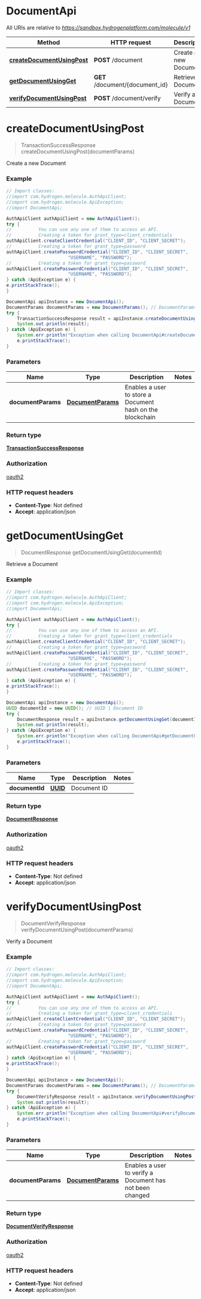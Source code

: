 # DocumentApi

All URIs are relative to *https://sandbox.hydrogenplatform.com/molecule/v1*

Method | HTTP request | Description
------------- | ------------- | -------------
[**createDocumentUsingPost**](DocumentApi.md#createDocumentUsingPost) | **POST** /document | Create a new Document
[**getDocumentUsingGet**](DocumentApi.md#getDocumentUsingGet) | **GET** /document/{document_id} | Retrieve a Document
[**verifyDocumentUsingPost**](DocumentApi.md#verifyDocumentUsingPost) | **POST** /document/verify | Verify a Document


<a name="createDocumentUsingPost"></a>
# **createDocumentUsingPost**
> TransactionSuccessResponse createDocumentUsingPost(documentParams)

Create a new Document

### Example
```java
// Import classes:
//import com.hydrogen.molecule.AuthApiClient;
//import com.hydrogen.molecule.ApiException;
//import DocumentApi;

AuthApiClient authApiClient = new AuthApiClient();
try {
//          You can use any one of them to access an API.
//          Creating a token for grant_type=client_credentials            
authApiClient.createClientCredential("CLIENT_ID", "CLIENT_SECRET");
//          Creating a token for grant_type=password
authApiClient.createPasswordCredential("CLIENT_ID", "CLIENT_SECRET",
                       "USERNAME", "PASSWORD");           
//          Creating a token for grant_type=password
authApiClient.createPasswordCredential("CLIENT_ID", "CLIENT_SECRET",
                       "USERNAME", "PASSWORD");           
} catch (ApiException e) {
e.printStackTrace();
}

DocumentApi apiInstance = new DocumentApi();
DocumentParams documentParams = new DocumentParams(); // DocumentParams | Enables a user to store a Document hash on the blockchain
try {
    TransactionSuccessResponse result = apiInstance.createDocumentUsingPost(documentParams);
    System.out.println(result);
} catch (ApiException e) {
    System.err.println("Exception when calling DocumentApi#createDocumentUsingPost");
    e.printStackTrace();
}
```

### Parameters

Name | Type | Description  | Notes
------------- | ------------- | ------------- | -------------
 **documentParams** | [**DocumentParams**](DocumentParams.md)| Enables a user to store a Document hash on the blockchain |

### Return type

[**TransactionSuccessResponse**](TransactionSuccessResponse.md)

### Authorization

[oauth2](../README.md#oauth2)

### HTTP request headers

 - **Content-Type**: Not defined
 - **Accept**: application/json

<a name="getDocumentUsingGet"></a>
# **getDocumentUsingGet**
> DocumentResponse getDocumentUsingGet(documentId)

Retrieve a Document

### Example
```java
// Import classes:
//import com.hydrogen.molecule.AuthApiClient;
//import com.hydrogen.molecule.ApiException;
//import DocumentApi;

AuthApiClient authApiClient = new AuthApiClient();
try {
//          You can use any one of them to access an API.
//          Creating a token for grant_type=client_credentials            
authApiClient.createClientCredential("CLIENT_ID", "CLIENT_SECRET");
//          Creating a token for grant_type=password
authApiClient.createPasswordCredential("CLIENT_ID", "CLIENT_SECRET",
                       "USERNAME", "PASSWORD");           
//          Creating a token for grant_type=password
authApiClient.createPasswordCredential("CLIENT_ID", "CLIENT_SECRET",
                       "USERNAME", "PASSWORD");           
} catch (ApiException e) {
e.printStackTrace();
}

DocumentApi apiInstance = new DocumentApi();
UUID documentId = new UUID(); // UUID | Document ID
try {
    DocumentResponse result = apiInstance.getDocumentUsingGet(documentId);
    System.out.println(result);
} catch (ApiException e) {
    System.err.println("Exception when calling DocumentApi#getDocumentUsingGet");
    e.printStackTrace();
}
```

### Parameters

Name | Type | Description  | Notes
------------- | ------------- | ------------- | -------------
 **documentId** | [**UUID**](.md)| Document ID |

### Return type

[**DocumentResponse**](DocumentResponse.md)

### Authorization

[oauth2](../README.md#oauth2)

### HTTP request headers

 - **Content-Type**: Not defined
 - **Accept**: application/json

<a name="verifyDocumentUsingPost"></a>
# **verifyDocumentUsingPost**
> DocumentVerifyResponse verifyDocumentUsingPost(documentParams)

Verify a Document

### Example
```java
// Import classes:
//import com.hydrogen.molecule.AuthApiClient;
//import com.hydrogen.molecule.ApiException;
//import DocumentApi;

AuthApiClient authApiClient = new AuthApiClient();
try {
//          You can use any one of them to access an API.
//          Creating a token for grant_type=client_credentials            
authApiClient.createClientCredential("CLIENT_ID", "CLIENT_SECRET");
//          Creating a token for grant_type=password
authApiClient.createPasswordCredential("CLIENT_ID", "CLIENT_SECRET",
                       "USERNAME", "PASSWORD");           
//          Creating a token for grant_type=password
authApiClient.createPasswordCredential("CLIENT_ID", "CLIENT_SECRET",
                       "USERNAME", "PASSWORD");           
} catch (ApiException e) {
e.printStackTrace();
}

DocumentApi apiInstance = new DocumentApi();
DocumentParams documentParams = new DocumentParams(); // DocumentParams | Enables a user to verify a Document has not been changed
try {
    DocumentVerifyResponse result = apiInstance.verifyDocumentUsingPost(documentParams);
    System.out.println(result);
} catch (ApiException e) {
    System.err.println("Exception when calling DocumentApi#verifyDocumentUsingPost");
    e.printStackTrace();
}
```

### Parameters

Name | Type | Description  | Notes
------------- | ------------- | ------------- | -------------
 **documentParams** | [**DocumentParams**](DocumentParams.md)| Enables a user to verify a Document has not been changed |

### Return type

[**DocumentVerifyResponse**](DocumentVerifyResponse.md)

### Authorization

[oauth2](../README.md#oauth2)

### HTTP request headers

 - **Content-Type**: Not defined
 - **Accept**: application/json

